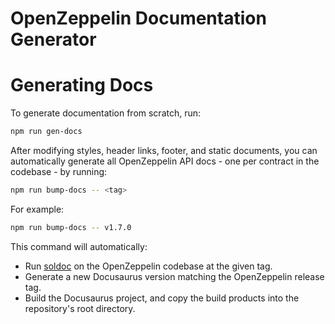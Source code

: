 OpenZeppelin Documentation Generator
====================================

# Generating Docs

To generate documentation from scratch, run:

```sh
npm run gen-docs
```

After modifying styles, header links, footer, and static documents, you can automatically generate all OpenZeppelin API docs - one per contract in the codebase - by running:

```sh
npm run bump-docs -- <tag>
```

For example:

```sh
npm run bump-docs -- v1.7.0
```

This command will automatically:

* Run [soldoc](https://github.com/spalladino/solidity-docgen) on the OpenZeppelin codebase at the given tag.
* Generate a new Docusaurus version matching the OpenZeppelin release tag.
* Build the Docusaurus project, and copy the build products into the repository's root directory.
